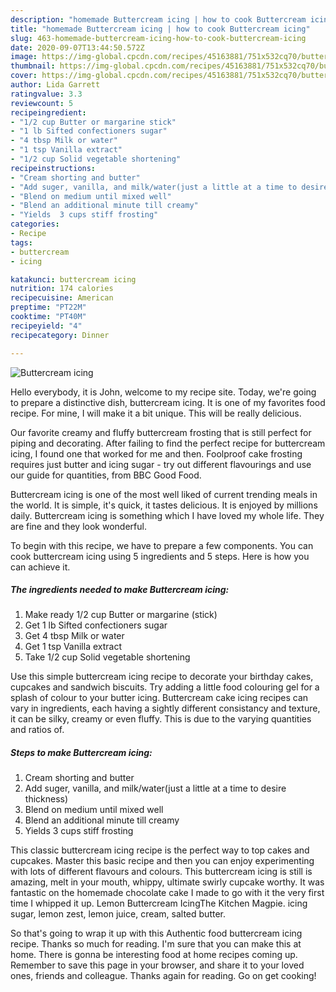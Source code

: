 ```yaml
---
description: "homemade Buttercream icing | how to cook Buttercream icing"
title: "homemade Buttercream icing | how to cook Buttercream icing"
slug: 463-homemade-buttercream-icing-how-to-cook-buttercream-icing
date: 2020-09-07T13:44:50.572Z
image: https://img-global.cpcdn.com/recipes/45163881/751x532cq70/buttercream-icing-recipe-main-photo.jpg
thumbnail: https://img-global.cpcdn.com/recipes/45163881/751x532cq70/buttercream-icing-recipe-main-photo.jpg
cover: https://img-global.cpcdn.com/recipes/45163881/751x532cq70/buttercream-icing-recipe-main-photo.jpg
author: Lida Garrett
ratingvalue: 3.3
reviewcount: 5
recipeingredient:
- "1/2 cup Butter or margarine stick"
- "1 lb Sifted confectioners sugar"
- "4 tbsp Milk or water"
- "1 tsp Vanilla extract"
- "1/2 cup Solid vegetable shortening"
recipeinstructions:
- "Cream shorting and butter"
- "Add suger, vanilla, and milk/water(just a little at a time to desire thickness)"
- "Blend on medium until mixed well"
- "Blend an additional minute till creamy"
- "Yields  3 cups stiff frosting"
categories:
- Recipe
tags:
- buttercream
- icing

katakunci: buttercream icing 
nutrition: 174 calories
recipecuisine: American
preptime: "PT22M"
cooktime: "PT40M"
recipeyield: "4"
recipecategory: Dinner

---
```



![Buttercream icing](https://img-global.cpcdn.com/recipes/45163881/751x532cq70/buttercream-icing-recipe-main-photo.jpg)

Hello everybody, it is John, welcome to my recipe site. Today, we're going to prepare a distinctive dish, buttercream icing. It is one of my favorites food recipe. For mine, I will make it a bit unique. This will be really delicious.

Our favorite creamy and fluffy buttercream frosting that is still perfect for piping and decorating. After failing to find the perfect recipe for buttercream icing, I found one that worked for me and then. Foolproof cake frosting requires just butter and icing sugar - try out different flavourings and use our guide for quantities, from BBC Good Food.

Buttercream icing is one of the most well liked of current trending meals in the world. It is simple, it's quick, it tastes delicious. It is enjoyed by millions daily. Buttercream icing is something which I have loved my whole life. They are fine and they look wonderful.


To begin with this recipe, we have to prepare a few components. You can cook buttercream icing using 5 ingredients and 5 steps. Here is how you can achieve it.

<!--inarticleads1-->

##### The ingredients needed to make Buttercream icing:

1. Make ready 1/2 cup Butter or margarine (stick)
1. Get 1 lb Sifted confectioners sugar
1. Get 4 tbsp Milk or water
1. Get 1 tsp Vanilla extract
1. Take 1/2 cup Solid vegetable shortening


Use this simple buttercream icing recipe to decorate your birthday cakes, cupcakes and sandwich biscuits. Try adding a little food colouring gel for a splash of colour to your butter icing. Buttercream cake icing recipes can vary in ingredients, each having a sightly different consistancy and texture, it can be silky, creamy or even fluffy. This is due to the varying quantities and ratios of. 

<!--inarticleads2-->

##### Steps to make Buttercream icing:

1. Cream shorting and butter
1. Add suger, vanilla, and milk/water(just a little at a time to desire thickness)
1. Blend on medium until mixed well
1. Blend an additional minute till creamy
1. Yields  3 cups stiff frosting


This classic buttercream icing recipe is the perfect way to top cakes and cupcakes. Master this basic recipe and then you can enjoy experimenting with lots of different flavours and colours. This buttercream icing is still is amazing, melt in your mouth, whippy, ultimate swirly cupcake worthy. It was fantastic on the homemade chocolate cake I made to go with it the very first time I whipped it up. Lemon Buttercream IcingThe Kitchen Magpie. icing sugar, lemon zest, lemon juice, cream, salted butter. 

So that's going to wrap it up with this Authentic food buttercream icing recipe. Thanks so much for reading. I'm sure that you can make this at home. There is gonna be interesting food at home recipes coming up. Remember to save this page in your browser, and share it to your loved ones, friends and colleague. Thanks again for reading. Go on get cooking!
